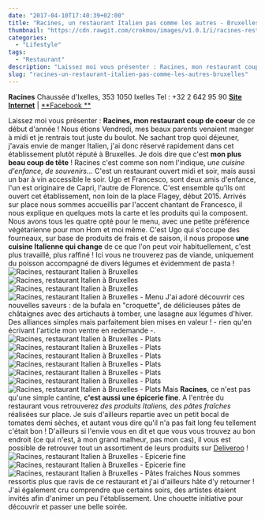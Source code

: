 ```yaml
---
date: "2017-04-10T17:40:39+02:00"
title: "Racines, un restaurant Italien pas comme les autres - Bruxelles"
thumbnail: "https://cdn.rawgit.com/crokmou/images/v1.0.1/i/racines-restaurant-italien-bruxelles-crokmou-blog-cuisine-voyage-1-6.jpg"
categories:
  - "Lifestyle"
tags:
  - "Restaurant"
description: "Laissez moi vous présenter : Racines, mon restaurant coup de coeur de ce début d'année... une cuisine Italienne qui change de ce que l'on peut voir..."
slug: "racines-un-restaurant-italien-pas-comme-les-autres-bruxelles"
---
```


**Racines** Chaussée d'Ixelles, 353 1050 Ixelles Tel : +32 2 642 95 90 [**Site Internet**](http://www.racinesbruxelles.com/) | [**Facebook **](https://www.facebook.com/racines.gastronomia)

Laissez moi vous présenter : **Racines, mon restaurant coup de coeur** de ce début d'année ! Nous étions Vendredi, mes beaux parents venaient manger à midi et je rentrais tout juste du boulot. Ne sachant trop quoi déjeuner, j'avais envie de manger Italien, j'ai donc réservé rapidement dans cet établissement plutôt réputé à Bruxelles. Je dois dire que c'est **mon plus beau coup de tête** ! Racines c'est comme son nom l'indique, _une cuisine d'enfance, de souvenirs_... C'est un restaurant ouvert midi et soir, mais aussi un bar à vin accessible le soir. Ugo et Francesco, sont deux amis d'enfance, l'un est originaire de Capri, l'autre de Florence. C'est ensemble qu'ils ont ouvert cet établissement, non loin de la place Flagey, début 2015. Arrivés sur place nous sommes accueillis par l'accent chantant de Francesco, il nous explique en quelques mots la carte et les produits qui la composent. Nous avons tous les quatre opté pour le menu, avec une petite préférence végétarienne pour mon Hom et moi même. C'est Ugo qui s'occupe des fourneaux, sur base de produits de frais et de saison, il nous propose **une cuisine Italienne qui change** de ce que l'on peut voir habituellement, c'est plus travaillé, plus raffiné ! Ici vous ne trouverez pas de viande, uniquement du poisson accompagné de divers légumes et évidemment de pasta ! ![Racines, restaurant Italien à Bruxelles](https://cdn.rawgit.com/crokmou/images/v1.0.1/i/racines-restaurant-italien-bruxelles-crokmou-blog-cuisine-voyage-1-16.jpg) ![Racines, restaurant Italien à Bruxelles](https://cdn.rawgit.com/crokmou/images/v1.0.1/i/racines-restaurant-italien-bruxelles-crokmou-blog-cuisine-voyage-1-1.jpg) ![Racines, restaurant Italien à Bruxelles](https://cdn.rawgit.com/crokmou/images/v1.0.1/i/racines-restaurant-italien-bruxelles-crokmou-blog-cuisine-voyage-1-23.jpg)![Racines, restaurant Italien à Bruxelles - Menu](https://cdn.rawgit.com/crokmou/images/v1.0.1/i/racines-restaurant-italien-bruxelles-crokmou-blog-cuisine-voyage-1-2.jpg) J'ai adoré découvrir ces nouvelles saveurs : de la bufala en "croquette", de délicieuses pâtes de châtaignes avec des artichauts à tomber, une lasagne aux légumes d'hiver. Des alliances simples mais parfaitement bien mises en valeur ! - rien qu'en écrivant l'article mon ventre en redemande -. ![Racines, restaurant Italien à Bruxelles - Plats](https://cdn.rawgit.com/crokmou/images/v1.0.1/i/racines-restaurant-italien-bruxelles-crokmou-blog-cuisine-voyage-1-4.jpg) ![Racines, restaurant Italien à Bruxelles - Plats](https://cdn.rawgit.com/crokmou/images/v1.0.1/i/racines-restaurant-italien-bruxelles-crokmou-blog-cuisine-voyage-1-10.jpg) ![Racines, restaurant Italien à Bruxelles - Plats](https://cdn.rawgit.com/crokmou/images/v1.0.1/i/racines-restaurant-italien-bruxelles-crokmou-blog-cuisine-voyage-1-11.jpg) ![Racines, restaurant Italien à Bruxelles - Plats](https://cdn.rawgit.com/crokmou/images/v1.0.1/i/racines-restaurant-italien-bruxelles-crokmou-blog-cuisine-voyage-1-15.jpg) ![Racines, restaurant Italien à Bruxelles - Plats](https://cdn.rawgit.com/crokmou/images/v1.0.1/i/racines-restaurant-italien-bruxelles-crokmou-blog-cuisine-voyage-1-14.jpg) ![Racines, restaurant Italien à Bruxelles - Plats](https://cdn.rawgit.com/crokmou/images/v1.0.1/i/racines-restaurant-italien-bruxelles-crokmou-blog-cuisine-voyage-1-13.jpg) ![Racines, restaurant Italien à Bruxelles - Plats](https://cdn.rawgit.com/crokmou/images/v1.0.1/i/racines-restaurant-italien-bruxelles-crokmou-blog-cuisine-voyage-1-19.jpg) Mais **Racines**, ce n'est pas qu'une simple cantine, **c'est aussi** **une épicerie fine**. A l'entrée du restaurant vous retrouverez _des produits Italiens, des pâtes fraîches_ réalisées sur place. Je suis d'ailleurs repartie avec un petit bocal de tomates demi sèches, et autant vous dire qu'il n'a pas fait long feu tellement c'était bon ! D'ailleurs si l'envie vous en dit et que vous vous trouvez au bon endroit (ce qui n'est, à mon grand malheur, pas mon cas), il vous est possible de retrouver tout un assortiment de leurs produits sur [Deliveroo](https://deliveroo.be/fr/menu/brussels/flagey/racines) ! ![Racines, restaurant Italien à Bruxelles - Epicerie fine](https://cdn.rawgit.com/crokmou/images/v1.0.1/i/racines-restaurant-italien-bruxelles-crokmou-blog-cuisine-voyage-1-24.jpg) ![Racines, restaurant Italien à Bruxelles - Epicerie fine](https://cdn.rawgit.com/crokmou/images/v1.0.1/i/racines-restaurant-italien-bruxelles-crokmou-blog-cuisine-voyage-1-8.jpg)![Racines, restaurant Italien à Bruxelles - Pâtes fraiches](https://cdn.rawgit.com/crokmou/images/v1.0.1/i/racines-restaurant-italien-bruxelles-crokmou-blog-cuisine-voyage-1-7.jpg) Nous sommes ressortis plus que ravis de ce restaurant et j'ai d'ailleurs hâte d'y retourner ! J'ai également cru comprendre que certains soirs, des artistes étaient invités afin d'animer un peu l'établissement. Une chouette initiative pour découvrir et passer une belle soirée.